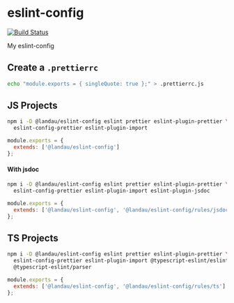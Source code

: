 # eslint-config

[![Build Status](https://travis-ci.com/landau/eslint-config.svg?branch=master)](https://travis-ci.com/landau/eslint-config)

My eslint-config

## Create a `.prettierrc`

```sh
echo "module.exports = { singleQuote: true };" > .prettierrc.js
```

## JS Projects

```sh
npm i -D @landau/eslint-config eslint prettier eslint-plugin-prettier \ 
  eslint-config-prettier eslint-plugin-import
```

```js
module.exports = {
  extends: ['@landau/eslint-config']
};
```

#### With jsdoc

```sh
npm i -D @landau/eslint-config eslint prettier eslint-plugin-prettier \ 
  eslint-config-prettier eslint-plugin-import eslint-plugin-jsdoc
```

```js
module.exports = {
  extends: ['@landau/eslint-config', '@landau/eslint-config/rules/jsdoc']
};
```

## TS Projects

```sh
npm i -D @landau/eslint-config eslint prettier eslint-plugin-prettier \ 
  eslint-config-prettier eslint-plugin-import @typescript-eslint/eslint-plugin \
  @typescript-eslint/parser
```

```js
module.exports = {
  extends: ['@landau/eslint-config', '@landau/eslint-config/rules/ts']
};
```
